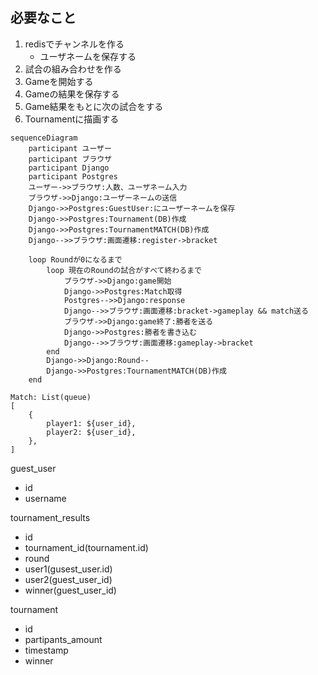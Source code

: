 ## 必要なこと

1. redisでチャンネルを作る
   - ユーザネームを保存する
1. 試合の組み合わせを作る
1. Gameを開始する
1. Gameの結果を保存する
1. Game結果をもとに次の試合をする
1. Tournamentに描画する

```mermaid
sequenceDiagram
    participant ユーザー
    participant ブラウザ
    participant Django
    participant Postgres
    ユーザー->>ブラウザ:人数、ユーザネーム入力
    ブラウザ->>Django:ユーザーネームの送信
    Django->>Postgres:GuestUser:にユーザーネームを保存
    Django->>Postgres:Tournament(DB)作成
    Django->>Postgres:TournamentMATCH(DB)作成
    Django-->>ブラウザ:画面遷移:register->bracket

    loop Roundが0になるまで
        loop 現在のRoundの試合がすべて終わるまで
            ブラウザ->>Django:game開始
            Django->>Postgres:Match取得
            Postgres-->>Django:response
            Django-->>ブラウザ:画面遷移:bracket->gameplay && match送る
            ブラウザ->>Django:game終了:勝者を送る
            Django->>Postgres:勝者を書き込む
            Django-->>ブラウザ:画面遷移:gameplay->bracket
        end
        Django->>Django:Round--
        Django->>Postgres:TournamentMATCH(DB)作成
    end

```

<!-- User: SortedSet
[
    [0, "name0"],
    [1, "name1"],
    [2, "name2"],
]

Winner: SortedSet
[
    [00, "name0"],
    [01, "name0"],
    [00, "name0"],
    [00, "name0"],
    [00, "name0"],
] -->

```
Match: List(queue)
[
    {
        player1: ${user_id},
        player2: ${user_id},
    },
]
```

guest_user

- id
- username

tournament_results

- id
- tournament_id(tournament.id)
- round
- user1(gusest_user.id)
- user2(guest_user_id)
- winner(guest_user_id)

tournament

- id
- partipants_amount
- timestamp
- winner
